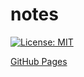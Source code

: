 # notes

[![License: MIT](https://img.shields.io/github/license/gaojr/notes?cacheSeconds=3600)](https://github.com/gaojr/notes/blob/master/LICENSE)

[GitHub Pages](https://gaojr.github.io/notes/)
